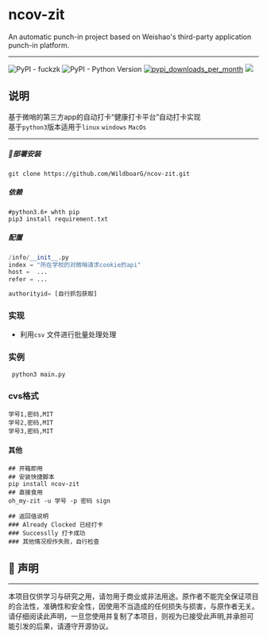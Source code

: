 <!--
 * @Author: WildboarG
 * @version: 1.0
 * @Date: 2022-09-18 12:32:42
 * @LastEditors: WildboarG
 * @LastEditTime: 2022-09-23 17:28:38
 * @Descripttion: 
-->
# ncov-zit

An automatic punch-in project based on Weishao's third-party application punch-in platform.

---

![PyPI - fuckzk](https://img.shields.io/pypi/wheel/fuckzk?label=fuckzk) ![PyPI - Python Version](https://img.shields.io/pypi/pyversions/fuckzk)  [![pypi_downloads_per_month](https://img.shields.io/pypi/dm/fuckzk)](https://pypi.org/project/fuckzk)  ![](https://img.shields.io/badge/License-MIT-reightgreen.svg) 



## 说明

基于微哨的第三方app的自动打卡“健康打卡平台”自动打卡实现 \
基于`python3`版本适用于`linux` `windows` `MacOs`

---

##### 🚀部署安装

```shell
git clone https://github.com/WildboarG/ncov-zit.git
```

#####     依赖

```shell
#python3.6+ whth pip
pip3 install requirement.txt
```

   #####     配置

```python
/info/__init__.py
index = "所在学校的对微哨请求cookie的api"
host =  ...
refer = ...

authorityid= [自行抓包获取]
```



### 实现

- 利用`csv` 文件进行批量处理处理

### 实例 

```shell
 python3 main.py
```

### cvs格式

```cvs
学号1,密码,MIT
学号2,密码,MIT
学号3,密码,MIT
```

#### 其他

```shell
## 开箱即用
## 安装快捷脚本
pip install ncov-zit
## 直接食用
oh_my-zit -u 学号 -p 密码 sign

## 返回值说明 
### Already Clocked 已经打卡
### Successlly 打卡成功
### 其他情况视作失败，自行检查
```



## 📜 声明

---

本项目仅供学习与研究之用，请勿用于商业或非法用途。原作者不能完全保证项目的合法性，准确性和安全性，因使用不当造成的任何损失与损害，与原作者无关。请仔细阅读此声明，一旦您使用并复制了本项目，则视为已接受此声明,并承担可能引发的后果，请遵守开源协议。
